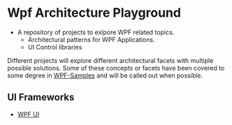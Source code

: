 # Wpf Architecture Playground

- A repository of projects to exlpore WPF related topics.
   - Architectural patterns for WPF Applications. 
   - UI Control libraries

Different projects will explore different architectural facets with multiple possible solutions.
Some of these concepts or facets have been covered to some degree in 
[WPF-Samples](https://github.com/microsoft/WPF-Samples) and will be called out when possible.


## UI Frameworks
- [WPF UI](https://github.com/lepoco/wpfui)

